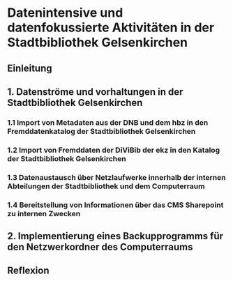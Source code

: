 # Datenintensive und datenfokussierte Aktivitäten in der Stadtbibliothek Gelsenkirchen

## Einleitung


## 1. Datenströme und vorhaltungen in der Stadtbibliothek Gelsenkirchen

  ### 1.1 Import von Metadaten aus der DNB und dem hbz in den Fremddatenkatalog der Stadtbibliothek Gelsenkirchen
  ### 1.2 Import von Fremddaten der DiViBib der ekz in den Katalog der Stadtbibliothek Gelsenkirchen 
  ### 1.3 Datenaustausch über Netzlaufwerke innerhalb der internen Abteilungen der Stadtbibliothek und dem Computerraum
  ### 1.4 Bereitstellung von Informationen über das CMS Sharepoint zu internen Zwecken
 

## 2. Implementierung eines Backupprogramms für den Netzwerkordner des Computerraums


## Reflexion


